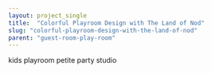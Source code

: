 ```yaml
---
layout: project_single
title:  "Colorful Playroom Design with The Land of Nod"
slug: "colorful-playroom-design-with-the-land-of-nod"
parent: "guest-room-play-room"
---
```

kids playroom petite party studio